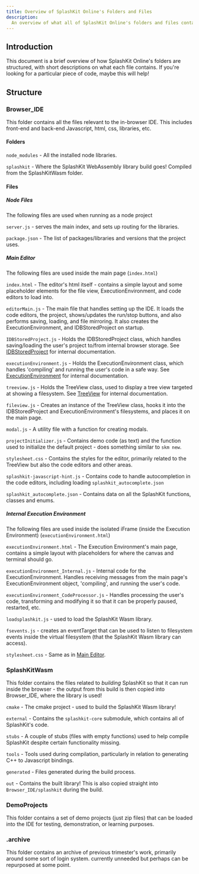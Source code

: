 ```yaml
---
title: Overview of SplashKit Online's Folders and Files
description:
  An overview of what all of SplashKit Online's folders and files contain, and how they relate.
---
```


## Introduction

This document is a brief overview of how SplashKit Online's folders are structured, with short
descriptions on what each file contains. If you're looking for a particular piece of code, maybe
this will help!

## Structure

### Browser_IDE

This folder contains all the files relevant to the in-browser IDE. This includes front-end and
back-end Javascript, html, css, libraries, etc.

#### Folders

`node_modules` - All the installed node libraries.

`splashkit` - Where the SplashKit WebAssembly library build goes! Compiled from the SplashKitWasm
folder.

#### Files

##### Node Files

The following files are used when running as a node project

`server.js` - serves the main index, and sets up routing for the libraries.

`package.json` - The list of packages/libraries and versions that the project uses.

##### Main Editor

The following files are used inside the main page (`index.html`)

`index.html` - The editor's html itself - contains a simple layout and some placeholder elements for
the file view, ExecutionEnvironment, and code editors to load into.

`editorMain.js` - The main file that handles setting up the IDE. It loads the code editors, the
project, shows/updates the run/stop buttons, and also performs saving, loading, and file mirroring.
It also creates the ExecutionEnvironment, and IDBStoredProject on startup.

`IDBStoredProject.js` - Holds the IDBStoredProject class, which handles saving/loading the user's
project to/from internal browser storage. See
[IDBStoredProject](/products/splashkit/projects/splashkit-online/code-documentation/classes/idb-stored-project)
for internal documentation.

`executionEnvironment.js` - Holds the ExecutionEnvironment class, which handles 'compiling' and
running the user's code in a safe way. See
[ExecutionEnvironment](/products/splashkit/projects/splashkit-online/code-documentation/classes/execution-environment)
for internal documentation.

`treeview.js` - Holds the TreeView class, used to display a tree view targeted at showing a
filesystem. See
[TreeView](/products/splashkit/projects/splashkit-online/code-documentation/classes/tree-view) for
internal documentation.

`fileview.js` - Creates an instance of the TreeView class, hooks it into the IDBStoredProject and
ExecutionEnvironment's filesystems, and places it on the main page.

`modal.js` - A utility file with a function for creating modals.

`projectInitializer.js` - Contains demo code (as text) and the function used to initialize the
default project - does something similar to `skm new`.

`stylesheet.css` - Contains the styles for the editor, primarily related to the TreeView but also
the code editors and other areas.

`splashkit-javascript-hint.js` - Contains code to handle autocompletion in the code editors,
including loading `splashkit_autocomplete.json`

`splashkit_autocomplete.json` - Contains data on all the SplashKit functions, classes and enums.

##### Internal Execution Environment

The following files are used inside the isolated iFrame (inside the Execution Environment)
(`executionEnvironment.html`)

`executionEnvironment.html` - The Execution Environment's main page, contains a simple layout with
placeholders for where the canvas and terminal should go.

`executionEnvironment_Internal.js` - Internal code for the ExecutionEnvironment. Handles receiving
messages from the main page's ExecutionEnvironment object, 'compiling', and running the user's code.

`executionEnvironment_CodeProcessor.js` - Handles processing the user's code, transforming and
modifying it so that it can be properly paused, restarted, etc.

`loadsplashkit.js` - used to load the SplashKit Wasm library.

`fsevents.js` - creates an eventTarget that can be used to listen to filesystem events inside the
virtual filesystem (that the SplashKit Wasm library can access).

`stylesheet.css` - Same as in [Main Editor](#main-editor).

### SplashKitWasm

This folder contains the files related to _building_ SplashKit so that it can run inside the
browser - the output from this build is then copied into Browser_IDE, where the library is used!

`cmake` - The cmake project - used to build the SplashKit Wasm library!

`external` - Contains the `splashkit-core` submodule, which contains all of SplashKit's code.

`stubs` - A couple of stubs (files with empty functions) used to help compile SplashKit despite
certain functionality missing.

`tools` - Tools used during compilation, particularly in relation to generating C++ to Javascript
bindings.

`generated` - Files generated during the build process.

`out` - Contains the built library! This is also copied straight into `Browser_IDE/splashkit` during
the build.

### DemoProjects

This folder contains a set of demo projects (just zip files) that can be loaded into the IDE for
testing, demonstration, or learning purposes.

### .archive

This folder contains an archive of previous trimester's work, primarily around some sort of login
system. currently unneeded but perhaps can be repurposed at some point.

